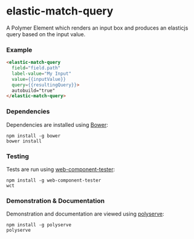 # elastic-match-query

A Polymer Element which renders an input box and produces an elasticjs query based on the input value.

### Example
```html
<elastic-match-query
  field="field.path"
  label-value="My Input"
  value={{inputValue}}
  query={{resultingQuery}}>
  autobuild="true"
</elastic-match-query>
```

### Dependencies

Dependencies are installed using [Bower](http://bower.io/):

    npm install -g bower
    bower install

### Testing

Tests are run using [web-component-tester](https://github.com/Polymer/web-component-tester):

    npm install -g web-component-tester
    wct

### Demonstration & Documentation

Demonstration and documentation are viewed using [polyserve](https://github.com/PolymerLabs/polyserve):

    npm install -g polyserve
    polyserve

